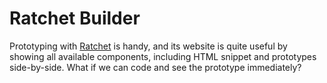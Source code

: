 Ratchet Builder
=============

Prototyping with [Ratchet](http://maker.github.com/ratchet/) is handy, and its website is quite useful by showing all available components, including HTML snippet and prototypes side-by-side. What if we can code and see the prototype immediately?

